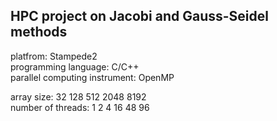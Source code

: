 ## HPC project on Jacobi and Gauss-Seidel methods

platfrom: Stampede2 <br/>
programming language: C/C++ <br/>
parallel computing instrument: OpenMP <br/>

array size: 32 128 512 2048 8192 <br/>
number of threads: 1 2 4 16 48 96 <br/>
